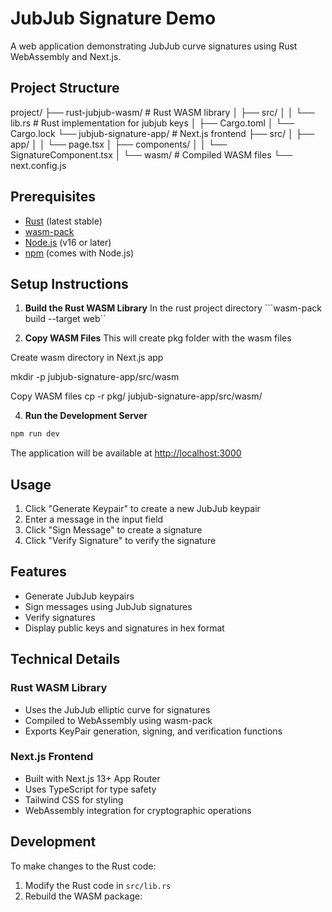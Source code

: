 # JubJub Signature Demo

A web application demonstrating JubJub curve signatures using Rust WebAssembly and Next.js.

## Project Structure 

project/
├── rust-jubjub-wasm/ # Rust WASM library
│ ├── src/
│ │ └── lib.rs # Rust implementation for jubjub keys
│ ├── Cargo.toml
│ └── Cargo.lock
└── jubjub-signature-app/ # Next.js frontend
├── src/
│ ├── app/
│ │ └── page.tsx
│ ├── components/
│ │ └── SignatureComponent.tsx
│ └── wasm/ # Compiled WASM files
└── next.config.js

## Prerequisites

- [Rust](https://rustup.rs/) (latest stable)
- [wasm-pack](https://rustwasm.github.io/wasm-pack/installer/)
- [Node.js](https://nodejs.org/) (v16 or later)
- [npm](https://www.npmjs.com/) (comes with Node.js)

## Setup Instructions

1. **Build the Rust WASM Library**
In the rust project directory
```wasm-pack build --target web``

2. **Copy WASM Files**
 This will create pkg folder with the wasm files

Create wasm directory in Next.js app

mkdir -p jubjub-signature-app/src/wasm

Copy WASM files
cp -r pkg/ jubjub-signature-app/src/wasm/

4. **Run the Development Server**
```bash
npm run dev
```


The application will be available at [http://localhost:3000](http://localhost:3000)

## Usage

1. Click "Generate Keypair" to create a new JubJub keypair
2. Enter a message in the input field
3. Click "Sign Message" to create a signature
4. Click "Verify Signature" to verify the signature

## Features

- Generate JubJub keypairs
- Sign messages using JubJub signatures
- Verify signatures
- Display public keys and signatures in hex format

## Technical Details

### Rust WASM Library
- Uses the JubJub elliptic curve for signatures
- Compiled to WebAssembly using wasm-pack
- Exports KeyPair generation, signing, and verification functions

### Next.js Frontend
- Built with Next.js 13+ App Router
- Uses TypeScript for type safety
- Tailwind CSS for styling
- WebAssembly integration for cryptographic operations

## Development

To make changes to the Rust code:

1. Modify the Rust code in `src/lib.rs`
2. Rebuild the WASM package: